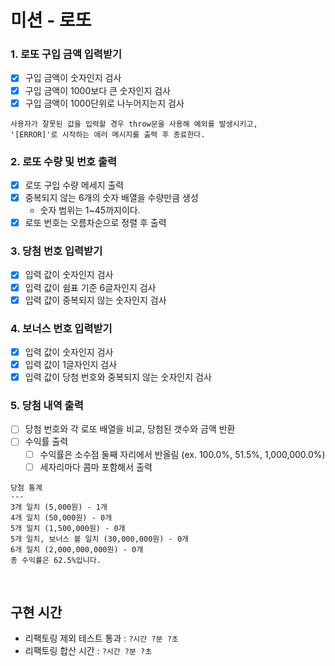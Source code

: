 # 미션 - 로또

### 1. 로또 구입 금액 입력받기

- [x] 구입 금액이 숫자인지 검사
- [x] 구입 금액이 1000보다 큰 숫자인지 검사
- [x] 구입 금액이 1000단위로 나누어지는지 검사

```
사용자가 잘못된 값을 입력할 경우 throw문을 사용해 예외를 발생시키고,
'[ERROR]'로 시작하는 에러 메시지를 출력 후 종료한다.
```

### 2. 로또 수량 및 번호 출력

- [x] 로또 구입 수량 메세지 출력
- [x] 중복되지 않는 6개의 숫자 배열을 수량만큼 생성
  - 숫자 범위는 1~45까지이다.
- [x] 로또 번호는 오름차순으로 정렬 후 출력

### 3. 당첨 번호 입력받기

- [x] 입력 값이 숫자인지 검사
- [x] 입력 값이 쉼표 기준 6글자인지 검사
- [x] 입력 값이 중복되지 않는 숫자인지 검사

### 4. 보너스 번호 입력받기

- [x] 입력 값이 숫자인지 검사
- [x] 입력 값이 1글자인지 검사
- [x] 입력 값이 당첨 번호와 중복되지 않는 숫자인지 검사

### 5. 당첨 내역 출력

- [ ] 당첨 번호와 각 로또 배열을 비교, 당첨된 갯수와 금액 반환
- [ ] 수익률 출력
  - [ ] 수익률은 소수점 둘째 자리에서 반올림 (ex. 100.0%, 51.5%, 1,000,000.0%)
  - [ ] 세자리마다 콤마 포함해서 출력

```
당첨 통계
---
3개 일치 (5,000원) - 1개
4개 일치 (50,000원) - 0개
5개 일치 (1,500,000원) - 0개
5개 일치, 보너스 볼 일치 (30,000,000원) - 0개
6개 일치 (2,000,000,000원) - 0개
총 수익률은 62.5%입니다.
```

<br >

## 구현 시간

- 리팩토링 제외 테스트 통과 : `?시간 ?분 ?초`
- 리팩토링 합산 시간 : `?시간 ?분 ?초`
